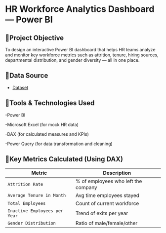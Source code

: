 # HR Workforce Analytics Dashboard — Power BI

## 🧾Project Objective
To design an interactive Power BI dashboard that helps HR teams analyze and monitor key workforce metrics such as attrition, tenure, hiring sources, departmental distribution, and gender diversity — all in one place.

## 📌Data Source
- <a href="https://github.com/maysherai/HR-Analytics-Dashboard-/blob/main/HR_Analytics_dataset.xlsx">Dataset</a>

## 🧰Tools & Technologies Used
-Power BI

-Microsoft Excel (for mock HR data)

-DAX (for calculated measures and KPIs)

-Power Query (for data transformation and cleaning)

## 🧠Key Metrics Calculated (Using DAX)
| Metric                        | Description                         |
| ----------------------------- | ----------------------------------- |
| `Attrition Rate`              | % of employees who left the company |
| `Average Tenure in Month`     | Avg time employees stayed           |
| `Total Employees`             | Count of current workforce          |
| `Inactive Employees per Year` | Trend of exits per year             |
| `Gender Distribution`         | Ratio of male/female/other          |


